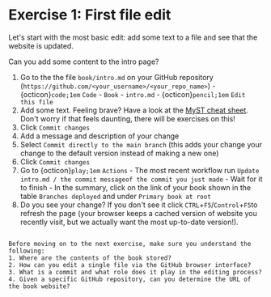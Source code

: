 # Exercise 1: First file edit

Let's start with the most basic edit: add some text to a file and see that the website is updated.

Can you add some content to the intro page?

1. Go to the the file `book/intro.md` on your GitHub repository (`https://github.com/<your_username>/<your_repo_name>`) - {octicon}`code;1em` `Code` - `Book` - `intro.md` - {octicon}`pencil;1em` `Edit this file`
2. Add some text. Feeling brave? Have a look at the [MyST cheat sheet](https://jupyterbook.org/en/stable/reference/cheatsheet.html). Don't worry if that feels daunting, there will be exercises on this!
3. Click `Commit changes`
4. Add a message and description of your change
5. Select `Commit directly to the main branch` (this adds your change your change to the default version instead of making a new one)
6. Click `Commit changes`
7. Go to {octicon}`play;1em` `Actions` - The most recent workflow run `Update intro.md / the commit messageof the commit you just made` - Wait for it to finish - In the summary, click on the link of your book shown in the table `Branches deployed` and under `Primary book at root`
8. Do you see your change? If you don't see it click `CTRL`+`F5`/`Control`+`F5`to refresh the page (your browser keeps a cached version of website you recently visit, but we actually want the most up-to-date version!).

```{note} Check your understanding

Before moving on to the next exercise, make sure you understand the following:
1. Where are the contents of the book stored?
2. How can you edit a single file via the GitHub browser interface?
3. What is a commit and what role does it play in the editing process?
4. Given a specific GitHub repository, can you determine the URL of the book website?
```